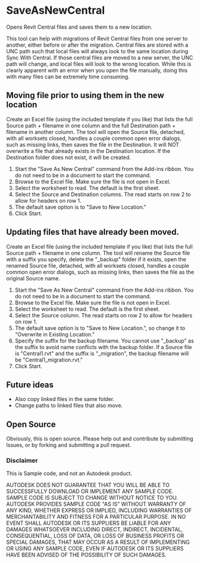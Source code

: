# SaveAsNewCentral
Opens Revit Central files and saves them to a new location.

This tool can help with migrations of Revit Central files from one server to another, either before or after the migration.  Central files are stored with a UNC path such that local files will always look to the same location during Sync With Central.  If those central files are moved to a new server, the UNC path will change, and local files will look to the wrong location.  While this is clearly apparent with an error when you open the file manually, doing this with many files can be extremely time consuming.

## Moving file prior to using them in the new location

Create an Excel file (using the included template if you like) that lists the full Source path + filename in one column and the full Destination path + filename in another column.  The tool will open the Source file, detached, with all worksets closed, handles a couple common open error dialogs, such as missing links, then saves the file in the Destination.  It will NOT overwrite a file that already exists in the Destination location.  If the Destination folder does not exist, it will be created.

1.  Start the "Save As New Central" command from the Add-ins ribbon.  You do not need to be in a document to start the command.
2.  Browse to the Excel file.  Make sure the file is not open in Excel.
3.  Select the worksheet to read.  The default is the first sheet.
4.  Select the Source and Destination columns.  The read starts on row 2 to allow for headers on row 1.
5.  The default save option is to "Save to New Location."
6.  Click Start.

## Updating files that have already been moved.

Create an Excel file (using the included template if you like) that lists the full Source path + filename in one column.  The tool will rename the Source file with a suffix you specify, delete the "_backup" folder if it exists, open the renamed Source file, detached, with all worksets closed, handles a couple common open error dialogs, such as missing links, then saves the file as the original Source name.

1.  Start the "Save As New Central" command from the Add-ins ribbon.  You do not need to be in a document to start the command.
2.  Browse to the Excel file.  Make sure the file is not open in Excel.
3.  Select the worksheet to read.  The default is the first sheet.
4.  Select the Source column.  The read starts on row 2 to allow for headers on row 1.
5.  The default save option is to "Save to New Location.", so change it to "Overwrite in Existing Location."
6.  Specify the suffix for the backup filename.  You cannot use "_backup" as the suffix to avoid name conflicts with the backup folder.  If a Source file is "Central1.rvt" and the suffix is "_migration", the backup filename will be "Central1_migration.rvt."
7.  Click Start.

## Future ideas

* Also copy linked files in the same folder.
* Change paths to linked files that also move.

## Open Source

Obviously, this is open source.  Please help out and contribute by submitting Issues, or by forking and submitting a pull request.

### Disclaimer

This is Sample code, and not an Autodesk product.

AUTODESK DOES NOT GUARANTEE THAT YOU WILL BE ABLE TO SUCCESSFULLY DOWNLOAD OR IMPLEMENT ANY SAMPLE CODE.
SAMPLE CODE IS SUBJECT TO CHANGE WITHOUT NOTICE TO YOU. AUTODESK PROVIDES SAMPLE CODE "AS IS" WITHOUT
WARRANTY OF ANY KIND, WHETHER EXPRESS OR IMPLIED, INCLUDING WARRANTIES OF MERCHANTABILITY AND FITNESS
FOR A PARTICULAR PURPOSE. IN NO EVENT SHALL AUTODESK OR ITS SUPPLIERS BE LIABLE FOR ANY DAMAGES WHATSOEVER
INCLUDING DIRECT, INDIRECT, INCIDENTAL, CONSEQUENTIAL, LOSS OF DATA, OR LOSS OF BUSINESS PROFITS OR
SPECIAL DAMAGES, THAT MAY OCCUR AS A RESULT OF IMPLEMENTING OR USING ANY SAMPLE CODE, EVEN IF AUTODESK
OR ITS SUPPLIERS HAVE BEEN ADVISED OF THE POSSIBILITY OF SUCH DAMAGES. 
